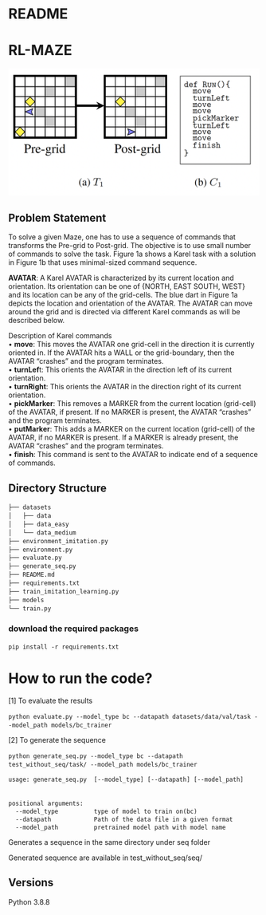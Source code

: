 # README

# RL-MAZE

![alt text](https://github.com/schopra6/Karel-Maze_RL/blob/main/images/karel.png?raw=true)

## Problem Statement 

To solve a given Maze, one has to use a sequence of commands that transforms the Pre-grid to Post-grid. The objective is to use small number of commands to solve the task. Figure 1a shows a Karel task with a solution in Figure 1b that uses minimal-sized command sequence.

**AVATAR**: A Karel AVATAR is characterized by its current location and orientation. Its orientation
can be one of {NORTH, EAST SOUTH, WEST} and its location can be any of the grid-cells. The
blue dart in Figure 1a depicts the location and orientation of the AVATAR. The AVATAR can move
around the grid and is directed via different Karel commands as will be described below.

Description of Karel commands <br />
• **move**: This moves the AVATAR one grid-cell in the direction it is currently oriented in. If the
AVATAR hits a WALL or the grid-boundary, then the AVATAR “crashes” and the program terminates. <br />
• **turnLef**t: This orients the AVATAR in the direction left of its current orientation.<br />
• **turnRight**: This orients the AVATAR in the direction right of its current orientation.<br />
• **pickMarker**: This removes a MARKER from the current location (grid-cell) of the AVATAR, if present. If no MARKER is present, the AVATAR “crashes” and the program terminates. <br />
• **putMarker**: This adds a MARKER on the current location (grid-cell) of the AVATAR, if no MARKER is present. If a MARKER is already present, the AVATAR “crashes” and the program terminates. <br />
• **finish**: This command is sent to the AVATAR to indicate end of a sequence of commands.<br />
## Directory Structure
``` bash
├── datasets
│   ├── data
│   ├── data_easy
│   └── data_medium
├── environment_imitation.py
├── environment.py
├── evaluate.py
├── generate_seq.py
├── README.md
├── requirements.txt
├── train_imitation_learning.py
├── models
└── train.py


```


### download the required packages
`pip install -r requirements.txt`

How to run the code?
===========



[1] To evaluate the results


`python evaluate.py --model_type bc --datapath datasets/data/val/task --model_path models/bc_trainer`


[2] To generate the sequence

`python generate_seq.py --model_type bc --datapath test_without_seq/task/ --model_path models/bc_trainer`

```
usage: generate_seq.py  [--model_type] [--datapath] [--model_path]


positional arguments:
  --model_type          type of model to train on(bc)
  --datapath            Path of the data file in a given format
  --model_path          pretrained model path with model name
```

Generates a sequence in the same directory under seq folder

Generated sequence are available in test_without_seq/seq/
  
## Versions

Python 3.8.8


